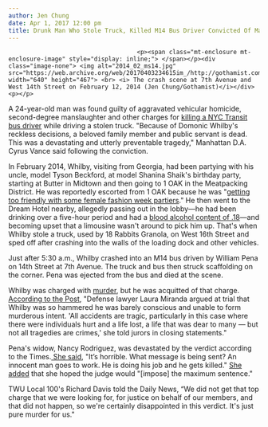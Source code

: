 ```yaml
---
author: Jen Chung
date: Apr 1, 2017 12:00 pm
title: Drunk Man Who Stole Truck, Killed M14 Bus Driver Convicted Of Manslaughter
---
```


	
										<p><span class="mt-enclosure mt-enclosure-image" style="display: inline;"> </span></p><div class="image-none"> <img alt="2014_02_ms14.jpg" src="https://web.archive.org/web/20170403234615im_/http://gothamist.com/attachments/jen/2014_02_ms14.jpg" width="640" height="467"> <br> <i> The crash scene at 7th Avenue and West 14th Street on February 12, 2014 (Jen Chung/Gothamist)</i></div> <p></p>

<p>A 24-year-old man was found guilty of aggravated vehicular homicide, second-degree manslaughter and other charges for <a href="https://web.archive.org/web/20170403234615/http://gothamist.com/2014/02/12/1_dead_4_injured_after_m14_bus_truc.php#photo-9">killing a NYC Transit bus driver</a> while driving a stolen truck. &quot;Because of Domonic Whilby&apos;s reckless decisions, a beloved family member and public servant is dead. This was a devastating and utterly preventable tragedy,&quot; Manhattan D.A. Cyrus Vance said following the conviction.</p>

<p>In February 2014, Whilby, visiting from Georgia, had been partying with his uncle, model Tyson Beckford, at model Shanina Shaik&apos;s birthday party, starting at Butter in Midtown and then going to 1 OAK in the Meatpacking District. He was reportedly escorted from 1 OAK because he was &quot;<a href="https://web.archive.org/web/20170403234615/http://nypost.com/2014/02/12/numerous-injuries-after-west-village-bus-collision/">getting too friendly with some female fashion week partiers</a>.&quot; He then went to the Dream Hotel nearby, allegedly passing out in the lobby&#x2014;he had been drinking over a five-hour period and had a <a href="https://web.archive.org/web/20170403234615/http://nypost.com/2017/03/31/tyson-beckfords-nephew-convicted-in-fatal-drunken-crash/">blood alcohol content of .18</a>&#x2014;and becoming upset that a limousine wasn&apos;t around to pick him up. That&apos;s when Whilby stole a truck, used by 18 Rabbits Granola, on West 16th Street and sped off after crashing into the walls of the loading dock and other vehicles.</p>

<p>Just after 5:30 a.m., Whilby crashed into an M14 bus driven by William Pena on 14th Street at 7th Avenue. The truck and bus then struck scaffolding on the corner. Pena was ejected from the bus and died at the scene. </p>

<p>Whilby was charged with <a href="https://web.archive.org/web/20170403234615/http://gothamist.com/2014/03/13/murder_charge_for_suspected_dwi_dri.php">murder</a>, but he was acquitted of that charge. <a href="https://web.archive.org/web/20170403234615/http://nypost.com/2017/03/31/tyson-beckfords-nephew-convicted-in-fatal-drunken-crash/">According to the Post</a>, &quot;Defense lawyer Laura Miranda argued at trial that Whilby was so hammered he was barely conscious and unable to form murderous intent. &apos;All accidents are tragic, particularly in this case where there were individuals hurt and a life lost, a life that was dear to many &#x2014; but not all tragedies are crimes,&apos; she told jurors in closing statements.&quot;</p>

<p>Pena&apos;s widow, Nancy Rodriguez, was devastated by the verdict according to the Times.<a href="https://web.archive.org/web/20170403234615/https://www.nytimes.com/2017/03/31/nyregion/domonic-whilby-bus-crash-verdict.html"> She said</a>, &quot;It&#x2019;s horrible. What message is being sent? An innocent man goes to work. He is doing his job and he gets killed.&quot; <a href="https://web.archive.org/web/20170403234615/http://www.nydailynews.com/new-york/nyc-crime/model-nephew-convicted-manslaughter-mta-bus-driver-death-article-1.3015534">She added</a> that she hoped the judge would &quot;[impose] the maximum sentence.&quot;</p>

<p>TWU Local 100&apos;s Richard Davis told the Daily News, &#x201C;We did not get that top charge that we were looking for, for justice on behalf of our members, and that did not happen, so we&apos;re certainly disappointed in this verdict. It&apos;s just pure murder for us.&quot;</p>					
										
									
				